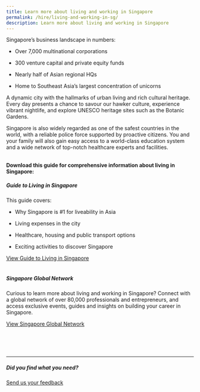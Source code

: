 ```yaml
---
title: Learn more about living and working in Singapore
permalink: /hire/living-and-working-in-sg/
description: Learn more about living and working in Singapore
---
```

Singapore’s business landscape in numbers:&nbsp;

*   Over 7,000 multinational corporations&nbsp;&nbsp;
    
*   300 venture capital and private equity funds&nbsp;&nbsp;
    
*   Nearly half of Asian regional HQs&nbsp;&nbsp;
    
*   Home to Southeast Asia’s largest concentration of unicorns&nbsp;


A dynamic city with the hallmarks of urban living and rich cultural heritage. Every day presents a chance to savour our hawker culture, experience vibrant nightlife, and explore UNESCO heritage sites such as the Botanic Gardens.&nbsp;&nbsp;

Singapore is also widely regarded as one of the safest countries in the world, with a reliable police force supported by proactive citizens. You and your family will also gain easy access to a world-class education system and a wide network of top-notch healthcare experts and facilities.<br>
<br>

<b>Download this guide for comprehensive information about living in Singapore:</b>

##### Guide to Living in Singapore

This guide covers:

*   Why Singapore is #1 for liveability in Asia&nbsp;
    
*   Living expenses in the city&nbsp;
    
*   Healthcare, housing and public transport options&nbsp;
    
*   Exciting activities to discover Singapore

[View Guide to Living in Singapore](https://www.edb.gov.sg/en/setting-up-in-singapore/business-guides/guide-to-living-in-singapore.html)<br>
<br>

##### Singapore Global Network

Curious to learn more about living and working in Singapore? Connect with a global network of over 80,000 professionals and entrepreneurs, and access exclusive events, guides and insights on building your career in Singapore.<br>

[View Singapore Global Network](https://singaporeglobalnetwork.gov.sg/)<br>

<br>
<br>
<br>
<hr>

##### Did you find what you need?
[Send us your feedback](https://form.gov.sg/642693623cb98f001239be0d)